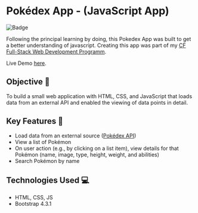 # Pokédex App - (JavaScript App)
![Badge](https://img.shields.io/badge/demo-online-green)

Following the principal learning by doing, this Pokedex App was built to get a better understanding of javascript.
Creating this app was part of my [CF Full-Stack Web Development Programm](https://careerfoundry.com/en/courses/become-a-web-developer/).

Live Demo [here](https://almanowski.github.io/pokedex-app/).

## Objective :memo:
To build a small web application with HTML, CSS, and JavaScript that loads data from an external API and enabled the viewing of data points in detail.

## Key Features :key:
* Load data from an external source ([Pokédex API](https://pokeapi.co/))
* View a list of Pokémon
* On user action (e.g., by clicking on a list item), view details for that Pokémon (name, image, type, height, weight, and abilities)
* Search Pokémon by name

## Technologies Used :computer:
* HTML, CSS, JS
* Bootstrap 4.3.1
